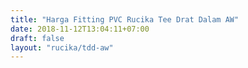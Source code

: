 ```yaml
---
title: "Harga Fitting PVC Rucika Tee Drat Dalam AW"
date: 2018-11-12T13:04:11+07:00
draft: false
layout: "rucika/tdd-aw"
---
```



